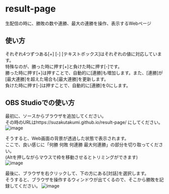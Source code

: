 # result-page
生配信の時に、勝敗の数や連勝、最大の連勝を操作、表示するWebページ

## 使い方
それぞれ4つずつある\[+\] \[-\] \[テキストボックス\]はそれぞれの値に対応しています。  
特殊なのが、勝った時に押す\[+\]と負けた時に押す\[-\]です。  
勝った時に押す\[+\]は押すことで、自動的に\[連勝\]も増加します。また、\[連勝\]が\[最大連勝\]を超えた場合も\[最大連勝\]を更新します。  
負けた時に押す\[-\]は押すことで、自動的に\[連勝\]を0にします。

## OBS Studioでの使い方

最初に、ソースからブラウザを追加してください。  
その時のURLはhttps://suzakutakumi.github.io/result-page/ にしてください。  
![image](https://user-images.githubusercontent.com/71514776/118473252-b8bd3980-b744-11eb-9cc4-1c5fdf4a13f4.png)

そうすると、Web画面の背景が透過した状態で表示されます。  
ここで、良い感じに「何勝 何敗 何連勝 最大何連勝」の部分を切り取ってください。  
(Altを押しながらマウスで枠を移動させるとトリミングができます)  
![image](https://user-images.githubusercontent.com/71514776/118473700-3aad6280-b745-11eb-89a8-272f8a4d3238.png)

最後に、ブラウザを右クリックして、下の方にある\[対話\]を選択します。  
そうすると、ブラウザを操作するウィンドウが出てくるので、そこから勝敗を記録してください。
![image](https://user-images.githubusercontent.com/71514776/118473969-852edf00-b745-11eb-916b-3694effc4fff.png)
